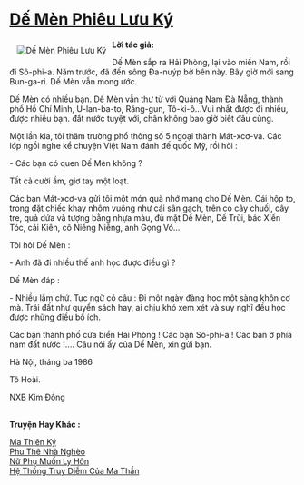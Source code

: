 <a href="https://utruyen.com/de-men-phieu-luu-ky/3399/" title="Dế Mèn Phiêu Lưu Ký"><h1>Dế Mèn Phiêu Lưu Ký</h1></a><div style="display:table"><img align="right" style="float: left; padding: 10px;" src="https://utruyen.com/images/story/200x260/de-men-phieu-luu-ky.jpg" alt="Dế Mèn Phiêu Lưu Ký"><b>Lời tác giả:</b><p></p>Dế Mèn sắp ra Hải Phòng, lại vào miền Nam, rồi đi Sô-phi-a. Năm trước, đã đến sông Đa-nuýp bờ bên này. Bây giờ mới sang Bun-ga-ri. Dế Mèn vẫn mong ước.<p></p>Dế Mèn có nhiều bạn. Dế Mèn vẫn thư từ với Quảng Nam Đà Nẵng, thành phố Hồ Chí Minh, U-lan-ba-to, Răng-gun, Tô-ki-ô...Vui nhất được đi nhiều, được nhiều bạn. đất nước tuyệt với, chân không bao giờ biết đâu cùng.<p></p>Một lần kia, tôi thăm trường phổ thông số 5 ngoại thành Mát-xcơ-va. Các lớp ngồi nghe kể chuyện Việt Nam đánh đế quốc Mỹ, rồi hỏi :<p></p>- Các bạn có quen Dế Mèn không ?<p></p>Tất cả cười ầm, giơ tay một loạt.<p></p>Các bạn Mát-xcơ-va gửi tôi một món quà nhớ mang cho Dế Mèn. Cái hộp to, trong đặt chiếc khay nhôm vuông như cái sân gạch, trên có cây chuối, cây tre, quả dứa và tượng bằng nhựa màu, đủ mặt Dế Mèn, Dế Trũi, bác Xiến Tóc, cái Kiến, cô Niềng Niễng, anh Gọng Vó...<p></p>Tôi hỏi Dế Mèn :<p></p>- Anh đã đi nhiều thế anh học được điều gì ?<p></p>Dế Mèn đáp :<p></p>- Nhiều lắm chứ. Tục ngữ có câu : Đi một ngày đàng học một sàng khôn cơ mà. Trái đất như quyển sách hay, ai chịu khó xem xét và suy nghĩ đều học được những điều bổ ích.<p></p>Các bạn thành phố cửa biển Hải Phòng ! Các bạn Sô-phi-a ! Các bạn ở phía nam đất nước !.... Câu nói ấy của Dế Mèn, xin gửi bạn.<p></p>Hà Nội, tháng ba 1986<p></p>Tô Hoài. <p></p>NXB Kim Đồng</div><p><br><b>Truyện Hay Khác :</b></p><a href="https://utruyen.com/ma-thien-ky/5064/" alt="Ma Thiên Ký">Ma Thiên Ký</a><br/><a href="https://github.com/quanluxury/ngontinhhot/tree/master/truyenhay/19065/" alt="Phu Thê Nhà Nghèo">Phu Thê Nhà Nghèo</a><br/><a href="https://www.flickr.com/photos/184340401@N07/48818904496/" alt="Nữ Phụ Muốn Ly Hôn">Nữ Phụ Muốn Ly Hôn</a><br/><a href="https://truyenngontinhay.wordpress.com/2019/10/03/he-thong-truy-diem-cua-ma-than/" alt="Hệ Thống Truy Diễm Của Ma Thần">Hệ Thống Truy Diễm Của Ma Thần</a><br/>